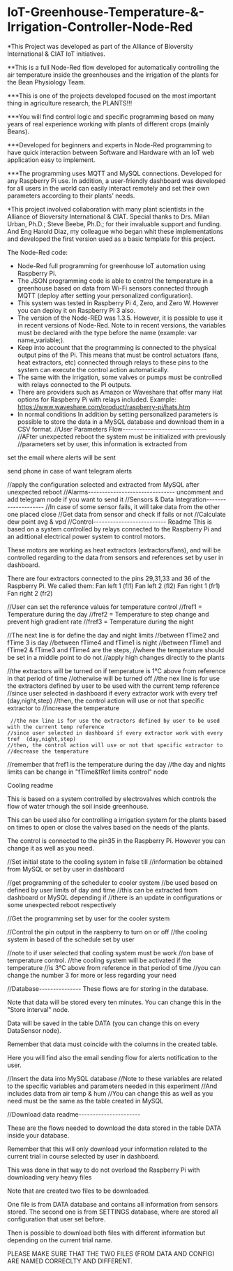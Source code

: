 # IoT-Greenhouse-Temperature-&-Irrigation-Controller-Node-Red
*This Project was developed as part of the Alliance of Bioversity International & CIAT IoT initiatives.

**This is a full Node-Red flow developed for automatically controlling the air temperature inside the greenhouses and the irrigation of the plants for the Bean Physiology Team.

***This is one of the projects developed focused on the most important thing in agriculture research, the PLANTS!!!

***You will find control logic and specific programming based on many years of real experience working with plants of different crops (mainly Beans).

***Developed for beginners and experts in Node-Red programming to have quick interaction between Software and Hardware with an IoT web application easy to implement.

***The programming uses MQTT and MySQL connections. Developed for any Raspberry Pi use. In addition, a user-friendly dashboard was developed for all users in the world can easily interact remotely and set their own parameters according to their plants' needs.

*This project involved collaboration with many plant scientists in the Alliance of Bioversity International & CIAT. Special thanks to Drs. Milan Urban, Ph.D.; Steve Beebe, Ph.D.; for their invaluable support and funding. And Eng Harold Diaz, my colleague who began whit these implementations and developed the first version used as a basic template for this project.

The Node-Red code:
- Node-Red full programming for greenhouse IoT automation using Raspberry Pi.
- The JSON programming code is able to control the temperature in a greenhouse based on data from Wi-Fi sensors connected through MQTT (deploy after setting your personalized configuration). 
- This system was tested in Raspberry Pi 4, Zero, and Zero W. However you can deploy it on Raspberry Pi 3 also.
- The version of the Node-RED was 1.3.5. However, it is possible to use it in recent versions of Node-Red. Note to in recent versions, the variables must be declared with the type before the name (example: var name_variable;).
- Keep into account that the programming is connected to the physical output pins of the Pi. This means that must be control actuators (fans, heat extractors, etc) connected through relays to these pins to the system can execute the control action automatically.
- The same with the irrigation, some valves or pumps must be controlled with relays connected to the Pi outputs.
- There are providers such as Amazon or Waveshare that offer many Hat options for Raspberry Pi with relays included. Example: https://www.waveshare.com/product/raspberry-pi/hats.htm
- In normal conditions 
In addition by setting personalized parameters is possible to store the data in a MySQL database and download them in a CSV format.
//User Parameters Flow------------------------------
//AFter unexpected reboot the system must be initialized with previously 
//parameters set by user, this information is extracted from

set the email where alerts will be sent

send phone in case of want telegram alerts

//apply the configuration selected and extracted from MySQL after unexpected reboot
//Alarms-------------------------------
uncomment and add telegram node if you want to send it 
//Sensors & Data Integration--------------------
//In case of some sensor fails, it will take data from the other one placed close
//Get data from sensor and check if fails or not
//Calculate dew point avg & vpd
//Control--------------------------
Readme
This is based on a system controlled by 
relays connected to the Raspberry Pi and an adittional electrical power system to control motors.

These motors are working as heat extractors (extractors/fans), and will be controlled regarding to the data from sensors and references set by user in dashboard.

There are four extractors connected to the pins 29,31,33 and 36 of the Raspberry Pi. We called them:
Fan left 1 (fl1)
Fan left 2 (fl2)
Fan right 1 (fr1)
Fan right 2 (fr2)


//User can set the reference values for temperature control
//fref1 = Temperature during the day
//fref2 = Temperature to step change and prevent high gradient rate
//fref3 = Temperature during the night

//The next line is for define the day and night limits
//between fTime2 and fTime 3 is day
//between fTime4 and fTime1 is night
//between fTime1 and fTime2 & fTime3 and fTime4 are the steps,
//where the temperature should be set in a middle point to do not
//apply high changes directly to the plants

//the extractors will be turned on if temperature is 1°C above from reference in that period of time
//otherwise will be turned off
   //the nex line is for use the extractors defined by user to be used with the current temp reference
    //since user selected in dashboard if every extractor work with every tref  (day,night,step)
    //then, the control action will use or not that specific extractor to 
    //increase the temperature
    
     //the nex line is for use the extractors defined by user to be used with the current temp reference
    //since user selected in dashboard if every extractor work with every tref  (day,night,step)
    //then, the control action will use or not that specific extractor to 
    //decrease the temperature

  //remember that fref1 is the temperature during the day
//the day and nights limits can be change in "fTime&fRef limits control" node

Cooling readme

This is based on a system controlled by 
electrovalves which controls the flow of water trhough the soil inside greenhouse.

This can be used also for controlling a irrigation system for the plants based on times to open or close the valves based on the needs of the plants.

The control is connected to the pin35 in the Raspberry Pi. However you can change it as well as you need.

//Set initial state to the cooling system in false till
//information be obtained from MySQL or set by user in dashboard

//get programming of the scheduler to cooler system
//be used based on defined by user limits of day and time
//this can be extracted from dashboard or MySQL depending if
//there is an update in configurations or some unexpected reboot respectively

//Get the programming set by user for the cooler system

//Control the pin output in the raspberry to turn on or off
//the cooling system in based of the schedule set by user

//note to if user selected that cooling system must be work
//on base of temperature control.
//the cooling system will be activated if the temperature
//is 3°C above from reference in that period of time
//you can change the number 3 for more or less regarding your need

//Database---------------
These flows are for storing in the database.

Note that data will be stored every ten minutes. You can change this in the "Store interval" node.

Data will be saved in the table DATA (you can change this on every DataSensor node).

Remember that data must coincide with the columns in the created table.

Here you will find also the email sending flow for alerts notification to the user.

//Insert the data into MySQL database
//Note to these variables are related to the specific variables and parameters needed in this experiment
//And includes data from air temp & hum
//You can change this as well as you need must be the same as the table created in MySQL 

//Download data readme----------------------

These are the flows needed to download the data stored in the table DATA inside your database.

Remember that this will only download your information related to the current trial in course selected by user in dashboard.

This was done in that way to do not overload the Raspberry Pi with downloading very heavy files

Note that are created two files to be downloaded.

One file is from DATA database and contains all information from sensors stored.
The second one is from SETTINGS database, where are stored all configuration that user set before.

Then is possible to download both files with different information but depending on the current trial name.

PLEASE MAKE SURE THAT THE TWO FILES (FROM DATA AND CONFIG) ARE NAMED CORRECLTY AND DIFFERENT.


